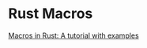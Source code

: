 # Rust Macros

[Macros in Rust: A tutorial with examples](https://blog.logrocket.com/macros-in-rust-a-tutorial-with-examples/)